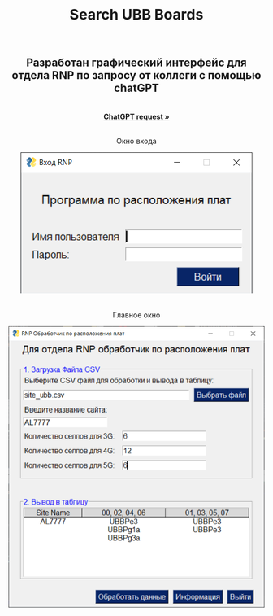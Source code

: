 <!-- PROJECT LOGO -->
<br />
<div align="center">
  <h1 align="center">Search UBB Boards</h1>
    <br />
  <h2 align="center">Разработан графический интерфейс для отдела RNP по запросу от коллеги с помощью chatGPT</h2>
    <br />
  <a href="Запрос в chatGPT.txt"><strong>ChatGPT request »</strong></a>
    <br />
    <br />
     <p align="center"> Окно входа</p>
     <img src="img/sign_in.png" alt="sign_in">
    <br />
    <br />
    <p align="center">Главное окно</p>
    <img src="img/main.png" alt="main">
</div>

